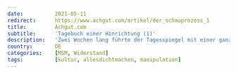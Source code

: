 ```yaml
---
date:          2021-05-11
redirect:      https://www.achgut.com/artikel/der_schauprozess_1
title:         Achgut.com
subtitle:      'Tagebuch einer Hinrichtung (1)'
description:   'Zwei Wochen lang führte der Tagesspiegel mit einer ganzen Armee an Redakteuren und zusätzlichen Hilfstruppen eine bisher in diesem Blatt noch nicht erlebte Kampagne gegen die Schauspieler, die sich an der Aktion „allesdichtmachen“ beteiligt hatten. Sie glich einem Schauprozess, in dem Journalisten gleichzeitig Ermittler, Staatsanwälte und Richter spielten, wobei das Urteil allerdings von vornherein feststand. Heute Abend reagiert der Tagesspiegel mit einer Diskussion auf den verheerenden Reputationsverlust durch diese Affäre.'
country:       DE
categories:    [MSM, Widerstand]
tags:          [kultur, allesdichtmachen, manipulation]
---
```

